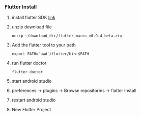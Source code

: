 ### Flutter Install

1. install flutter SDK [link](https://flutter.io/setup-macos/)
2. unzip download file
    ```
    unzip ~/download_dir/flutter_macos_v0.9.4-beta.zip
    ```
3. Add the flutter tool to your path
	```
	export PATH=`pwd`/flutter/bin:$PATH
	```
	
4. run flutter doctor
	```
	flutter doctor
	```
	
5. start android studio

6. preferences -> plugins -> Browse repositories -> flutter install

7. restart android studio

8. New Flutter Project
